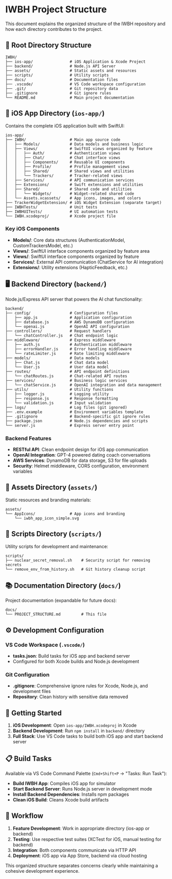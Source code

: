 # IWBH Project Structure

This document explains the organized structure of the IWBH repository and how each directory contributes to the project.

## 📁 Root Directory Structure

```
IWBH/
├── ios-app/                # iOS Application & Xcode Project
├── backend/                # Node.js API Server
├── assets/                 # Static assets and resources
├── scripts/                # Utility scripts
├── docs/                   # Documentation files
├── .vscode/                # VS Code workspace configuration
├── .git/                   # Git repository data
├── .gitignore              # Git ignore rules
└── README.md               # Main project documentation
```

## 🍎 iOS App Directory (`ios-app/`)

Contains the complete iOS application built with SwiftUI:

```
ios-app/
├── IWBH/                   # Main app source code
│   ├── Models/             # Data models and business logic
│   ├── Views/              # SwiftUI views organized by feature
│   │   ├── Auth/           # Authentication views
│   │   ├── Chat/           # Chat interface views
│   │   ├── Components/     # Reusable UI components
│   │   ├── Profile/        # Profile management views
│   │   ├── Shared/         # Shared views and utilities
│   │   └── Trackers/       # Tracker-related views
│   ├── Services/           # API communication services
│   ├── Extensions/         # Swift extensions and utilities
│   ├── Shared/             # Shared code and utilities
│   │   └── Widgets/        # Widget-related shared code
│   └── Assets.xcassets/    # App icons, images, and colors
├── TrackerWidgetExtension/ # iOS Widget Extension (separate target)
├── IWBHTests/              # Unit tests
├── IWBHUITests/            # UI automation tests
└── IWBH.xcodeproj/         # Xcode project file
```

### Key iOS Components

- **Models/**: Core data structures (AuthenticationModel, CustomTrackersModel, etc.)
- **Views/**: SwiftUI interface components organized by feature area
- **Views/**: SwiftUI interface components organized by feature
- **Services/**: External API communication (ChatService for AI integration)
- **Extensions/**: Utility extensions (HapticFeedback, etc.)

## 🖥️ Backend Directory (`backend/`)

Node.js/Express API server that powers the AI chat functionality:

```
backend/
├── config/                 # Configuration files
│   ├── app.js              # Application configuration
│   ├── database.js         # AWS DynamoDB configuration
│   └── openai.js           # OpenAI API configuration
├── controllers/            # Request handlers
│   └── chatController.js   # Chat endpoint logic
├── middleware/             # Express middleware
│   ├── auth.js             # Authentication middleware
│   ├── errorHandler.js     # Error handling middleware
│   └── rateLimiter.js      # Rate limiting middleware
├── models/                 # Data models
│   ├── Chat.js             # Chat data model
│   └── User.js             # User data model
├── routes/                 # API endpoint definitions
│   └── chatRoutes.js       # Chat-related API routes
├── services/               # Business logic services
│   └── chatService.js      # OpenAI integration and data management
├── utils/                  # Utility functions
│   ├── logger.js           # Logging utility
│   ├── response.js         # Response formatting
│   └── validation.js       # Input validation
├── logs/                   # Log files (git ignored)
├── .env.example            # Environment variables template
├── .gitignore              # Backend-specific git ignore rules
├── package.json            # Node.js dependencies and scripts
└── server.js               # Express server entry point
```

### Backend Features

- **RESTful API**: Clean endpoint design for iOS app communication
- **OpenAI Integration**: GPT-4 powered dating coach conversations
- **AWS Services**: DynamoDB for data storage, S3 for file uploads
- **Security**: Helmet middleware, CORS configuration, environment variables

## 🎨 Assets Directory (`assets/`)

Static resources and branding materials:

```
assets/
└── AppIcons/               # App icons and branding
    └── iwbh_app_icon_simple.svg
```

## 🔧 Scripts Directory (`scripts/`)

Utility scripts for development and maintenance:

```
scripts/
├── nuclear_secret_removal.sh    # Security script for removing secrets
└── remove_env_from_history.sh   # Git history cleanup script
```

## 📚 Documentation Directory (`docs/`)

Project documentation (expandable for future docs):

```
docs/
└── PROJECT_STRUCTURE.md         # This file
```

## ⚙️ Development Configuration

### VS Code Workspace (`.vscode/`)

- **tasks.json**: Build tasks for iOS app and backend server
- Configured for both Xcode builds and Node.js development

### Git Configuration

- **.gitignore**: Comprehensive ignore rules for Xcode, Node.js, and development files
- **Repository**: Clean history with sensitive data removed

## 🚀 Getting Started

1. **iOS Development**: Open `ios-app/IWBH.xcodeproj` in Xcode
2. **Backend Development**: Run `npm install` in `backend/` directory
3. **Full Stack**: Use VS Code tasks to build both iOS app and start backend server

## 📋 Build Tasks

Available via VS Code Command Palette (`Cmd+Shift+P` → "Tasks: Run Task"):

- **Build IWBH App**: Compiles iOS app for simulator
- **Start Backend Server**: Runs Node.js server in development mode
- **Install Backend Dependencies**: Installs npm packages
- **Clean iOS Build**: Cleans Xcode build artifacts

## 🔄 Workflow

1. **Feature Development**: Work in appropriate directory (ios-app or backend)
2. **Testing**: Use respective test suites (XCTest for iOS, manual testing for backend)
3. **Integration**: Both components communicate via HTTP API
4. **Deployment**: iOS app via App Store, backend via cloud hosting

This organized structure separates concerns clearly while maintaining a cohesive development experience.
